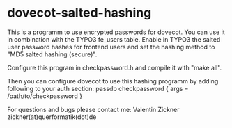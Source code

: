 dovecot-salted-hashing
======================
This is a programm to use encrypted passwords for dovecot. You can use
it in combination with the TYPO3 fe_users table. Enable in TYPO3 the
salted user password hashes for frontend users and set the hashing method
to "MD5 salted hashing (secure)".

Configure this program in checkpassword.h and compile it with "make all".

Then you can configure dovecot to use this hashing programm by adding
following to your auth section:
  passdb checkpassword {
     args = /path/to/checkpassword
  }

For questions and bugs please contact me:
Valentin Zickner zickner(at)querformatik(dot)de
